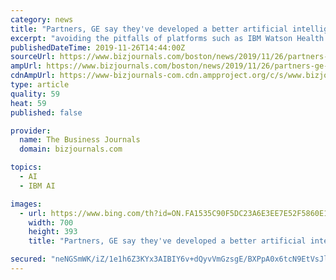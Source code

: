 ```yaml
---
category: news
title: "Partners, GE say they've developed a better artificial intelligence"
excerpt: "avoiding the pitfalls of platforms such as IBM Watson Health. Instead, the platform imports more contextual data from imaging equipment and a patient’s electronic medical record to make better decisions. Now, the system will be opened to developers to encourage the creation of apps on the platform, as a way to deploy artificial intelligence ..."
publishedDateTime: 2019-11-26T14:44:00Z
sourceUrl: https://www.bizjournals.com/boston/news/2019/11/26/partners-ge-say-theyve-developed-a-better.html
ampUrl: https://www.bizjournals.com/boston/news/2019/11/26/partners-ge-say-theyve-developed-a-better.amp.html
cdnAmpUrl: https://www-bizjournals-com.cdn.ampproject.org/c/s/www.bizjournals.com/boston/news/2019/11/26/partners-ge-say-theyve-developed-a-better.amp.html
type: article
quality: 59
heat: 59
published: false

provider:
  name: The Business Journals
  domain: bizjournals.com

topics:
  - AI
  - IBM AI

images:
  - url: https://www.bing.com/th?id=ON.FA1535C90F5DC23A6E3EE7E52F5860E1
    width: 700
    height: 393
    title: "Partners, GE say they've developed a better artificial intelligence"

secured: "neNGSmWK/iZ/1e1h6Z3KYx3AIBIY6v+dQyvVmGzsgE/BXPpA0x6tcN9EtVsJlWJuxHVWpiag0WGjxNsAIHYXof/s4IbXNo5PewLtkagTZGUfCs5F5Sk98B7AWmp/6/jMJOI3zmGgRDNN+i3HnQSQUiVT0bwO9JE3J3eADBsMMWwJfl8afyJZFsBrEhRFndBJalC94X9KQL8TqijWjjT1v0znVVW6rCzfaAJhScIn3kjZTwkBDfMLz6ak58bIFx2e3opGJbQbWUOUgUc9NZtwYg==;fqpNzElw8t9LqPu+668kMw=="
---
```


